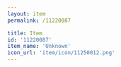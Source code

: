 ```yaml
---
layout: item
permalink: /11220087

title: Item
id: '11220087'
item_name: 'Unknown'
icon_url: 'item/icon/11250012.png'
---
```

